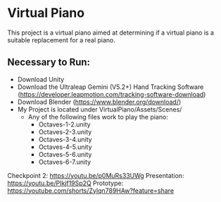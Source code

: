 # Virtual Piano
This project is a virtual piano aimed at determining if a virtual piano is a suitable replacement for a real piano.

## Necessary to Run:
- Download Unity
- Download the Ultraleap Gemini (V5.2+) Hand Tracking Software (https://developer.leapmotion.com/tracking-software-download)
- Download Blender (https://www.blender.org/download/)
- My Project is located under VirtualPiano/Assets/Scenes/
  - Any of the following files work to play the piano:
    - Octaves-1-2.unity
    - Octaves-2-3.unity
    - Octaves-3-4.unity
    - Octaves-4-5.unity
    - Octaves-5-6.unity
    - Octaves-6-7.unity



Checkpoint 2: https://youtu.be/p0MuRs33UWg
Presentation: https://youtu.be/PIkjf19Sp2Q
Prototype: https://youtube.com/shorts/Zylqn789HAw?feature=share
